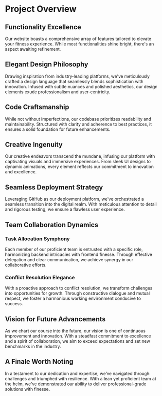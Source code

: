 # Project Overview

## Functionality Excellence
Our website boasts a comprehensive array of features tailored to elevate your fitness experience. While most functionalities shine bright, there's an aspect awaiting refinement.

## Elegant Design Philosophy
Drawing inspiration from industry-leading platforms, we've meticulously crafted a design language that seamlessly blends sophistication with innovation. Infused with subtle nuances and polished aesthetics, our design elements exude professionalism and user-centricity.

## Code Craftsmanship
While not without imperfections, our codebase prioritizes readability and maintainability. Structured with clarity and adherence to best practices, it ensures a solid foundation for future enhancements.

## Creative Ingenuity
Our creative endeavors transcend the mundane, infusing our platform with captivating visuals and immersive experiences. From sleek UI designs to dynamic animations, every element reflects our commitment to innovation and excellence.

## Seamless Deployment Strategy
Leveraging GitHub as our deployment platform, we've orchestrated a seamless transition into the digital realm. With meticulous attention to detail and rigorous testing, we ensure a flawless user experience.

## Team Collaboration Dynamics
### Task Allocation Symphony
Each member of our proficient team is entrusted with a specific role, harmonizing backend intricacies with frontend finesse. Through effective delegation and clear communication, we achieve synergy in our collaborative efforts.

### Conflict Resolution Elegance
With a proactive approach to conflict resolution, we transform challenges into opportunities for growth. Through constructive dialogue and mutual respect, we foster a harmonious working environment conducive to success.

## Vision for Future Advancements
As we chart our course into the future, our vision is one of continuous improvement and innovation. With a steadfast commitment to excellence and a spirit of collaboration, we aim to exceed expectations and set new benchmarks in the industry.

## A Finale Worth Noting
In a testament to our dedication and expertise, we've navigated through challenges and triumphed with resilience. With a lean yet proficient team at the helm, we've demonstrated our ability to deliver professional-grade solutions with finesse.
